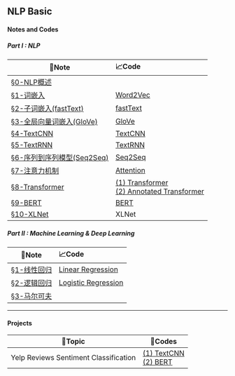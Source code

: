 ## NLP Basic

#### Notes and Codes

##### Part I : NLP

|:bookmark_tabs:Note          | :chart_with_upwards_trend:Code                               |
| ----------------------------------------- | :----------------------------------------------------------- |
| [§0-NLP概述](https://github.com/oraccc/NLP-Basic/blob/master/note/Natural%20Language%20Processing/0-NLP%E6%A6%82%E8%BF%B0.md) |                                                              |
| [§1-词嵌入](https://github.com/oraccc/NLP-Basic/blob/master/note/Natural%20Language%20Processing/1-%E8%AF%8D%E5%B5%8C%E5%85%A5.md) | [Word2Vec](https://github.com/oraccc/NLP-Basic/blob/master/code/Natural%20Language%20Processing/1-word-embedding.ipynb) |
| [§2-子词嵌入(fastText)](https://github.com/oraccc/NLP-Basic/blob/master/note/Natural%20Language%20Processing/2-%E5%AD%90%E8%AF%8D%E5%B5%8C%E5%85%A5.md) | [fastText](https://github.com/oraccc/NLP-Basic/blob/master/code/Natural%20Language%20Processing/2-fasttext.ipynb) |
| [§3-全局向量词嵌入(GloVe)](https://github.com/oraccc/NLP-Basic/blob/master/note/Natural%20Language%20Processing/3-%E5%85%A8%E5%B1%80%E5%90%91%E9%87%8F%E8%AF%8D%E5%B5%8C%E5%85%A5.md) | [GloVe](https://github.com/oraccc/NLP-Basic/blob/master/code/Natural%20Language%20Processing/3-glove.ipynb) |
| [§4-TextCNN](https://github.com/oraccc/NLP-Basic/blob/master/note/Natural%20Language%20Processing/4-TextCNN.md) | [TextCNN](https://github.com/oraccc/NLP-Basic/blob/master/code/Natural%20Language%20Processing/4-textcnn.ipynb) |
| [§5-TextRNN](https://github.com/oraccc/NLP-Basic/blob/master/note/Natural%20Language%20Processing/5-TextRNN.md) | [TextRNN](https://github.com/oraccc/NLP-Basic/blob/master/code/Natural%20Language%20Processing/5-textrnn.ipynb) |
| [§6-序列到序列模型(Seq2Seq)](https://github.com/oraccc/NLP-Basic/blob/master/note/Natural%20Language%20Processing/6-Seq2Seq.md) | [Seq2Seq](https://github.com/oraccc/NLP-Basic/blob/master/code/Natural%20Language%20Processing/6-seq2seq.ipynb) |
| [§7-注意力机制](https://github.com/oraccc/NLP-Basic/blob/master/note/Natural%20Language%20Processing/7-%E6%B3%A8%E6%84%8F%E5%8A%9B%E6%9C%BA%E5%88%B6.md) | [Attention](https://github.com/oraccc/NLP-Basic/blob/master/code/Natural%20Language%20Processing/7-attention.ipynb) |
| [§8-Transformer](https://github.com/oraccc/NLP-Basic/blob/master/note/Natural%20Language%20Processing/8-Transformer%E6%A8%A1%E5%9E%8B.md) | [(1) Transformer](https://github.com/oraccc/NLP-Basic/blob/master/code/Natural%20Language%20Processing/8-transformer.ipynb)<br />[(2) Annotated Transformer](https://github.com/oraccc/NLP-Basic/blob/master/code/Natural%20Language%20Processing/8-annotated_transformer.ipynb) |
| [§9-BERT](https://github.com/oraccc/NLP-Basic/blob/master/note/Natural%20Language%20Processing/9-BERT%E6%A8%A1%E5%9E%8B.md) | [BERT](https://github.com/oraccc/NLP-Basic/blob/master/code/Natural%20Language%20Processing/9-sentiment_analysis_with_bert.ipynb) |
| [§10-XLNet](https://github.com/oraccc/NLP-Basic/blob/master/note/Natural%20Language%20Processing/10-XLNet%E6%A8%A1%E5%9E%8B.md) | XLNet                                                        |



##### Part II : Machine Learning & Deep Learning

| :bookmark_tabs:Note                                          | :chart_with_upwards_trend:Code                               |
| ------------------------------------------------------------ | :----------------------------------------------------------- |
| [§1-线性回归](https://github.com/oraccc/NLP-Basic/blob/master/note/Machine%20Learning%20%26%20Deep%20Learning/1-%E7%BA%BF%E6%80%A7%E5%9B%9E%E5%BD%92.md) | [Linear Regression](https://github.com/oraccc/NLP-Basic/blob/master/code/Machine%20Learning%20%26%20Deep%20Learning/1-linear-regression.ipynb) |
| [§2-逻辑回归](https://github.com/oraccc/NLP-Basic/blob/master/note/Machine%20Learning%20%26%20Deep%20Learning/2-%E9%80%BB%E8%BE%91%E5%9B%9E%E5%BD%92.md) | [Logistic Regression](https://github.com/oraccc/NLP-Basic/blob/master/code/Machine%20Learning%20%26%20Deep%20Learning/2-logistic-regression.ipynb) |
| [§3-马尔可夫](https://github.com/oraccc/NLP-Basic/blob/master/note/Machine%20Learning%20%26%20Deep%20Learning/3-%E9%A9%AC%E5%B0%94%E5%8F%AF%E5%A4%AB.md) |                                                              |

---

#### Projects

| :microscope:Topic                     | :file_folder:Codes                                           |
| ------------------------------------- | ------------------------------------------------------------ |
| Yelp Reviews Sentiment Classification | [(1) TextCNN](https://github.com/oraccc/NLP-Basic/blob/master/project/Yelp_Reviews_Sentiment_Classification(PyTorch)/yelp_sentiment_classification_with_textcnn.ipynb)<br />[(2) BERT](https://github.com/oraccc/NLP-Basic/blob/master/project/Yelp_Reviews_Sentiment_Classification(PyTorch)/yelp_sentiment_classification_with_bert.ipynb) |

